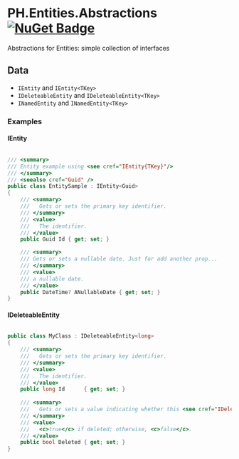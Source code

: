 # PH.Entities.Abstractions [![NuGet Badge](https://buildstats.info/nuget/PH.Entities.Abstractions)](https://www.nuget.org/packages/PH.Entities.Abstractions/)
Abstractions for Entities: simple collection of interfaces

## Data

 - `IEntity` and `IEntity<TKey>` 
 - `IDeleteableEntity` and `IDeleteableEntity<TKey>` 
 - `INamedEntity` and `INamedEntity<TKey>` 
 

### Examples


#### IEntity
```csharp

/// <summary>
/// Entity example using <see cref="IEntity{TKey}"/>
/// </summary>
/// <seealso cref="Guid" />
public class EntitySample : IEntity<Guid>
{
	/// <summary>
	///   Gets or sets the primary key identifier.
	/// </summary>
	/// <value>
	///   The identifier.
	/// </value>
	public Guid Id { get; set; }

	/// <summary>
	/// Gets or sets a nullable date. Just for add another prop...
	/// </summary>
	/// <value>
	/// a nullable date.
	/// </value>
	public DateTime? ANullableDate { get; set; }
}

```
#### IDeleteableEntity
```csharp

public class MyClass : IDeleteableEntity<long>
{
    /// <summary>
    ///   Gets or sets the primary key identifier.
    /// </summary>
    /// <value>
    ///   The identifier.
    /// </value>
    public long Id      { get; set; }
    
    /// <summary>
    ///   Gets or sets a value indicating whether this <see cref="IDeleteableEntity{TKey}" /> is deleted.
    /// </summary>
    /// <value>
    ///   <c>true</c> if deleted; otherwise, <c>false</c>.
    /// </value>
    public bool Deleted { get; set; }
}

```